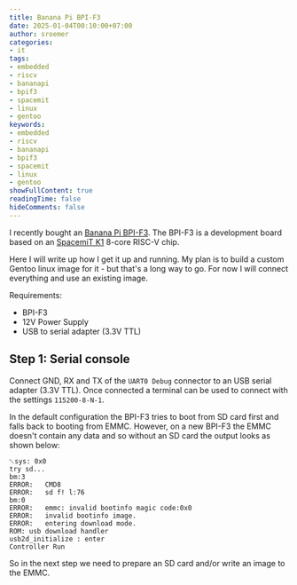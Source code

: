 ```yaml
---
title: Banana Pi BPI-F3 
date: 2025-01-04T00:10:00+07:00
author: sroemer
categories:
- it
tags:
- embedded
- riscv
- bananapi
- bpif3
- spacemit
- linux
- gentoo
keywords:
- embedded
- riscv
- bananapi
- bpif3
- spacemit
- linux
- gentoo
showFullContent: true
readingTime: false
hideComments: false
---
```


I recently bought an [Banana Pi BPI-F3](https://docs.banana-pi.org/en/BPI-F3/BananaPi_BPI-F3).
The BPI-F3 is a development board based on an
[SpacemiT K1](https://docs.banana-pi.org/en/BPI-F3/SpacemiT_K1_datasheet) 8-core RISC-V chip.

Here I will write up how I get it up and running. My plan is to build a custom Gentoo linux
image for it - but that's a long way to go. For now I will connect everything and use an existing
image.

Requirements:
- BPI-F3
- 12V Power Supply
- USB to serial adapter (3.3V TTL)

## Step 1: Serial console

Connect GND, RX and TX of the `UART0 Debug` connector to an USB serial adapter (3.3V TTL).
Once connected a terminal can be used to connect with the settings `115200-8-N-1`.

In the default configuration the BPI-F3 tries to boot from SD card first and falls back to booting
from EMMC. However, on a new BPI-F3 the EMMC doesn't contain any data and so without an SD card the
output looks as shown below:
```
␀sys: 0x0
try sd...
bm:3
ERROR:   CMD8
ERROR:   sd f! l:76
bm:0
ERROR:   emmc: invalid bootinfo magic code:0x0
ERROR:   invalid bootinfo image.
ERROR:   entering download mode.
ROM: usb download handler
usb2d_initialize : enter
Controller Run
```

So in the next step we need to prepare an SD card and/or write an image to the EMMC.
